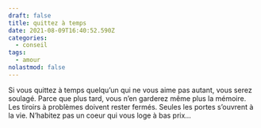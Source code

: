 ```yaml
---
draft: false
title: quittez à temps
date: 2021-08-09T16:40:52.590Z
categories:
  - conseil
tags:
  - amour
nolastmod: false
---
```

Si vous quittez à temps quelqu’un qui ne vous aime pas autant, vous serez soulagé. Parce que plus tard, vous n’en garderez même plus la mémoire. Les tiroirs à problèmes doivent rester fermés. Seules les portes s’ouvrent à la vie. N’habitez pas un coeur qui vous loge à bas prix…